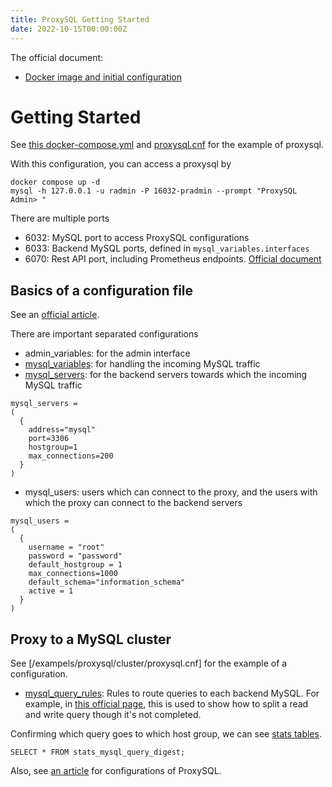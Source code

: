 ```yaml
---
title: ProxySQL Getting Started
date: 2022-10-15T00:00:00Z
---
```


The official document:
- [Docker image and initial configuration](https://hub.docker.com/r/proxysql/proxysql)

Getting Started
===

See [this docker-compose.yml](/examples/proxysql/simple/docker-compose.yml) and [proxysql.cnf](/examples/proxysql/simple/proxysql.cnf) for the example of proxysql.

With this configuration, you can access a proxysql by
```
docker compose up -d
mysql -h 127.0.0.1 -u radmin -P 16032-pradmin --prompt "ProxySQL Admin> "
```

There are multiple ports
- 6032: MySQL port to access ProxySQL configurations
- 6033: Backend MySQL ports, defined in `mysql_variables.interfaces`
- 6070: Rest API port, including Prometheus endpoints. [Official document](https://proxysql.com/documentation/prometheus-exporter/)

Basics of a configuration file
---
See an [official article](https://proxysql.com/documentation/getting-started/).

There are important separated configurations
- admin_variables: for the admin interface
- [mysql_variables](): for handling the incoming MySQL traffic
- [mysql_servers](https://proxysql.com/documentation/main-runtime/#mysql_servers): for the backend servers towards which the incoming MySQL traffic
```
mysql_servers =
(
  {
    address="mysql"
    port=3306
    hostgroup=1
    max_connections=200
  }
)
```

- mysql_users: users which can connect to the proxy, and the users with which the proxy can connect to the backend servers
```
mysql_users =
(
  {
    username = "root"
    password = "password"
    default_hostgroup = 1
    max_connections=1000
    default_schema="information_schema"
    active = 1
  }
)
```

Proxy to a MySQL cluster
---

See [/exampels/proxysql/cluster/proxysql.cnf] for the example of a configuration.

- [mysql_query_rules](https://proxysql.com/documentation/main-runtime/#mysql_query_rules): Rules to route queries to each backend MySQL.
  For example, in [this official page](articled), this is used to show how to split a read and write query though it's not completed.

Confirming which query goes to which host group, we can see [stats tables](https://proxysql.com/documentation/proxysql-configuration/).
```
SELECT * FROM stats_mysql_query_digest;
```

Also, see [an article](https://severalnines.com/blog/running-proxysql-kubernetes-service/) for configurations of ProxySQL.